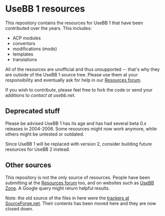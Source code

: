 UseBB 1 resources
=================

This repository contains the resources for UseBB 1 that have been contributed over the years. This includes:

* ACP modules
* convertors
* modifications (mods)
* templates
* translations

All of the resources are unofficial and thus unsupported -- that's why they are outside of the UseBB 1 source tree. Please use them at your responsibility and eventually ask for help in our [Resources forum](http://www.usebb.net/community/forum-10.html).

If you wish to contribute, please feel free to fork the code or send your additions to *contact at usebb.net*.

Deprecated stuff
----------------

Please be advised UseBB 1 has its age and has had several beta 0.x releases in 2004-2006. Some resources might now work anymore, while others might be untested or outdated.

Since UseBB 1 will be replaced with version 2, consider building future resources for UseBB 2 instead.

Other sources
-------------

This repository is not the only source of resources. People have been submitting at the [Resources forum](http://www.usebb.net/community/forum-10.html) too, and on websites such as [UseBB Zone](http://usebbzone.com/). A Google query might return helpful results.

Note: the old source of the files in here were the [trackers at SourceForge.net](http://sourceforge.net/tracker/?group_id=93103). Their contents has been moved here and they are now closed down.
